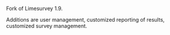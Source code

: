 Fork of Limesurvey 1.9.

Additions are user management, customized reporting of results, customized survey management.
